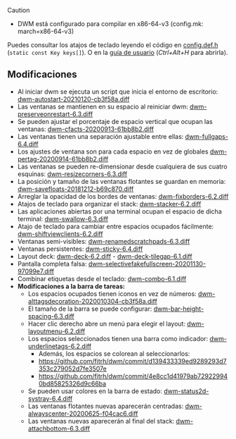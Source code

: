 > [!CAUTION]
> - DWM está configurado para compilar en x86-64-v3 (config.mk: march=x86-64-v3)

Puedes consultar los atajos de teclado leyendo el código en [config.def.h](https://github.com/aleister888/artixRC-dotfiles/blob/main/dwm/config.def.h) (`static const Key keys[]`). O en la [guía de usuario](https://github.com/aleister888/artixRC-dotfiles/blob/main/assets/pdf/help.pdf) (_Ctrl+Alt+H_ para abrirla).

## Modificaciones

- Al iniciar dwm se ejecuta un script que inicia el entorno de escritorio: [dwm-autostart-20210120-cb3f58a.diff](http://dwm.suckless.org/patches/autostart/dwm-autostart-20210120-cb3f58a.diff)
- Las ventanas se mantienen en su espacio al reiniciar dwm: [dwm-preserveonrestart-6.3.diff](http://dwm.suckless.org/patches/preserveonrestart/dwm-preserveonrestart-6.3.diff)
- Se pueden ajustar el porcentaje de espacio vertical que ocupan las ventanas: [dwm-cfacts-20200913-61bb8b2.diff](http://dwm.suckless.org/patches/cfacts/dwm-cfacts-20200913-61bb8b2.diff)
- Las ventanas tienen una separación ajustable entre ellas: [dwm-fullgaps-6.4.diff](http://dwm.suckless.org/patches/fullgaps/dwm-fullgaps-6.4.diff)
- Los ajustes de ventana son para cada espacio en vez de globales [dwm-pertag-20200914-61bb8b2.diff](http://dwm.suckless.org/patches/pertag/dwm-pertag-20200914-61bb8b2.diff)
- Las ventanas se pueden re-dimensionar desde cualquiera de sus cuatro esquinas: [dwm-resizecorners-6.3.diff](https://github.com/bakkeby/patches/blob/master/dwm/dwm-resizecorners-6.3.diff)
- La posición y tamaño de las ventanas flotantes se guardan en memoria: [dwm-savefloats-20181212-b69c870.diff](http://dwm.suckless.org/patches/save_floats/dwm-savefloats-20181212-b69c870.diff)
- Arreglar la opacidad de los bordes de ventanas: [dwm-fixborders-6.2.diff](https://dwm.suckless.org/patches/alpha/dwm-fixborders-6.2.diff)
- Atajos de teclado para organizar el stack: [dwm-stacker-6.2.diff](https://dwm.suckless.org/patches/stacker/dwm-stacker-6.2.diff)
- Las aplicaciones abiertas por una terminal ocupan el espacio de dicha terminal: [dwm-swallow-6.3.diff](https://dwm.suckless.org/patches/swallow/dwm-swallow-6.3.diff)
- Atajo de teclado para cambiar entre espacios ocupados fácilmente: [dwm-shiftviewclients-6.2.diff](https://github.com/bakkeby/patches/blob/master/dwm/dwm-shiftviewclients-6.2.diff)
- Ventanas semi-visibles: [dwm-renamedscratchpads-6.3.diff](https://github.com/bakkeby/patches/blob/master/dwm/dwm-renamedscratchpads-6.3.diff)
- Ventanas persistentes: [dwm-sticky-6.4.diff](http://dwm.suckless.org/patches/sticky/dwm-sticky-6.4.diff)
- Layout deck: [dwm-deck-6.2.diff](http://dwm.suckless.org/patches/deck/dwm-deck-6.2.diff)
		- [dwm-deck-tilegap-6.1.diff](http://dwm.suckless.org/patches/deck/dwm-deck-tilegap-6.1.diff)
- Pantalla completa falsa: [dwm-selectivefakefullscreen-20201130-97099e7.diff](https://dwm.suckless.org/patches/selectivefakefullscreen/dwm-selectivefakefullscreen-20201130-97099e7.diff)
- Combinar etiquetas desde el teclado: [dwm-combo-6.1.diff](https://dwm.suckless.org/patches/combo/dwm-combo-6.1.diff)
- __Modificaciones a la barra de tareas:__
	- Los espacios ocupados tienen iconos en vez de números: [dwm-alttagsdecoration-2020010304-cb3f58a.diff](http://dwm.suckless.org/patches/alttagsdecoration/dwm-alttagsdecoration-2020010304-cb3f58a.diff)
	- El tamaño de la barra se puede configurar: [dwm-bar-height-spacing-6.3.diff](http://dwm.suckless.org/patches/bar_height/dwm-bar-height-spacing-6.3.diff)
	- Hacer clic derecho abre un menú para elegir el layout: [dwm-layoutmenu-6.2.diff](http://dwm.suckless.org/patches/layoutmenu/dwm-layoutmenu-6.2.diff)
	- Los espacios seleccionados tienen una barra como indicador: [dwm-underlinetags-6.2.diff](http://dwm.suckless.org/patches/underlinetags/dwm-underlinetags-6.2.diff)
		- Además, los espacios se colorean al seleccionarlos:
		- https://github.com/fitrh/dwm/commit/d139433339ed9289293d7353c279052d7fe3507e
		- https://github.com/fitrh/dwm/commit/4e8cc1d41979ab729229940bd85825326d9c66ba
	- Se pueden usar colores en la barra de estado: [dwm-status2d-systray-6.4.diff](https://dwm.suckless.org/patches/status2d/dwm-status2d-6.3.diff)
	- Las ventanas flotantes nuevas aparecerán centradas: [dwm-alwayscenter-20200625-f04cac6.diff](http://dwm.suckless.org/patches/alwayscenter/dwm-alwayscenter-20200625-f04cac6.diff)
	- Las ventanas nuevas aparecerán al final del stack: [dwm-attachbottom-6.3.diff](http://dwm.suckless.org/patches/attachbottom/dwm-attachbottom-6.3.diff)
